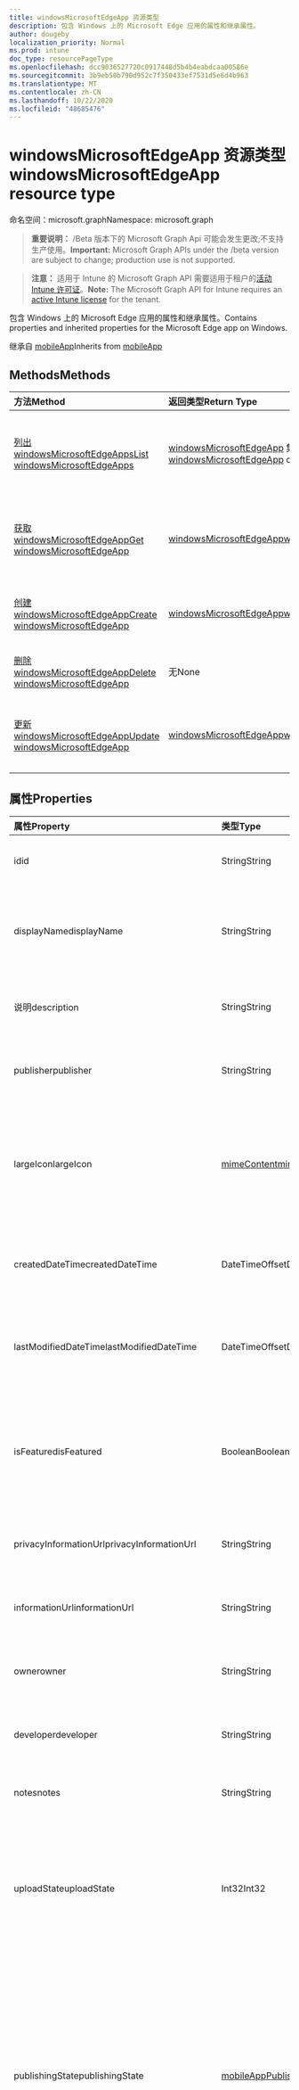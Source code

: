 ```yaml
---
title: windowsMicrosoftEdgeApp 资源类型
description: 包含 Windows 上的 Microsoft Edge 应用的属性和继承属性。
author: dougeby
localization_priority: Normal
ms.prod: intune
doc_type: resourcePageType
ms.openlocfilehash: dcc9036527720c0917448d5b4b4eabdcaa00586e
ms.sourcegitcommit: 3b9eb50b790d952c7f350433ef7531d5e6d4b963
ms.translationtype: MT
ms.contentlocale: zh-CN
ms.lasthandoff: 10/22/2020
ms.locfileid: "48685476"
---
```

# <a name="windowsmicrosoftedgeapp-resource-type"></a><span data-ttu-id="673ae-103">windowsMicrosoftEdgeApp 资源类型</span><span class="sxs-lookup"><span data-stu-id="673ae-103">windowsMicrosoftEdgeApp resource type</span></span>

<span data-ttu-id="673ae-104">命名空间：microsoft.graph</span><span class="sxs-lookup"><span data-stu-id="673ae-104">Namespace: microsoft.graph</span></span>

> <span data-ttu-id="673ae-105">**重要说明：** /Beta 版本下的 Microsoft Graph Api 可能会发生更改;不支持生产使用。</span><span class="sxs-lookup"><span data-stu-id="673ae-105">**Important:** Microsoft Graph APIs under the /beta version are subject to change; production use is not supported.</span></span>

> <span data-ttu-id="673ae-106">**注意：** 适用于 Intune 的 Microsoft Graph API 需要适用于租户的[活动 Intune 许可证](https://go.microsoft.com/fwlink/?linkid=839381)。</span><span class="sxs-lookup"><span data-stu-id="673ae-106">**Note:** The Microsoft Graph API for Intune requires an [active Intune license](https://go.microsoft.com/fwlink/?linkid=839381) for the tenant.</span></span>

<span data-ttu-id="673ae-107">包含 Windows 上的 Microsoft Edge 应用的属性和继承属性。</span><span class="sxs-lookup"><span data-stu-id="673ae-107">Contains properties and inherited properties for the Microsoft Edge app on Windows.</span></span>


<span data-ttu-id="673ae-108">继承自 [mobileApp](../resources/intune-shared-mobileapp.md)</span><span class="sxs-lookup"><span data-stu-id="673ae-108">Inherits from [mobileApp](../resources/intune-shared-mobileapp.md)</span></span>

## <a name="methods"></a><span data-ttu-id="673ae-109">Methods</span><span class="sxs-lookup"><span data-stu-id="673ae-109">Methods</span></span>
|<span data-ttu-id="673ae-110">方法</span><span class="sxs-lookup"><span data-stu-id="673ae-110">Method</span></span>|<span data-ttu-id="673ae-111">返回类型</span><span class="sxs-lookup"><span data-stu-id="673ae-111">Return Type</span></span>|<span data-ttu-id="673ae-112">说明</span><span class="sxs-lookup"><span data-stu-id="673ae-112">Description</span></span>|
|:---|:---|:---|
|[<span data-ttu-id="673ae-113">列出 windowsMicrosoftEdgeApps</span><span class="sxs-lookup"><span data-stu-id="673ae-113">List windowsMicrosoftEdgeApps</span></span>](../api/intune-apps-windowsmicrosoftedgeapp-list.md)|<span data-ttu-id="673ae-114">[windowsMicrosoftEdgeApp](../resources/intune-apps-windowsmicrosoftedgeapp.md) 集合</span><span class="sxs-lookup"><span data-stu-id="673ae-114">[windowsMicrosoftEdgeApp](../resources/intune-apps-windowsmicrosoftedgeapp.md) collection</span></span>|<span data-ttu-id="673ae-115">列出 [windowsMicrosoftEdgeApp](../resources/intune-apps-windowsmicrosoftedgeapp.md) 对象的属性和关系。</span><span class="sxs-lookup"><span data-stu-id="673ae-115">List properties and relationships of the [windowsMicrosoftEdgeApp](../resources/intune-apps-windowsmicrosoftedgeapp.md) objects.</span></span>|
|[<span data-ttu-id="673ae-116">获取 windowsMicrosoftEdgeApp</span><span class="sxs-lookup"><span data-stu-id="673ae-116">Get windowsMicrosoftEdgeApp</span></span>](../api/intune-apps-windowsmicrosoftedgeapp-get.md)|[<span data-ttu-id="673ae-117">windowsMicrosoftEdgeApp</span><span class="sxs-lookup"><span data-stu-id="673ae-117">windowsMicrosoftEdgeApp</span></span>](../resources/intune-apps-windowsmicrosoftedgeapp.md)|<span data-ttu-id="673ae-118">读取 [windowsMicrosoftEdgeApp](../resources/intune-apps-windowsmicrosoftedgeapp.md) 对象的属性和关系。</span><span class="sxs-lookup"><span data-stu-id="673ae-118">Read properties and relationships of the [windowsMicrosoftEdgeApp](../resources/intune-apps-windowsmicrosoftedgeapp.md) object.</span></span>|
|[<span data-ttu-id="673ae-119">创建 windowsMicrosoftEdgeApp</span><span class="sxs-lookup"><span data-stu-id="673ae-119">Create windowsMicrosoftEdgeApp</span></span>](../api/intune-apps-windowsmicrosoftedgeapp-create.md)|[<span data-ttu-id="673ae-120">windowsMicrosoftEdgeApp</span><span class="sxs-lookup"><span data-stu-id="673ae-120">windowsMicrosoftEdgeApp</span></span>](../resources/intune-apps-windowsmicrosoftedgeapp.md)|<span data-ttu-id="673ae-121">创建新的 [windowsMicrosoftEdgeApp](../resources/intune-apps-windowsmicrosoftedgeapp.md) 对象。</span><span class="sxs-lookup"><span data-stu-id="673ae-121">Create a new [windowsMicrosoftEdgeApp](../resources/intune-apps-windowsmicrosoftedgeapp.md) object.</span></span>|
|[<span data-ttu-id="673ae-122">删除 windowsMicrosoftEdgeApp</span><span class="sxs-lookup"><span data-stu-id="673ae-122">Delete windowsMicrosoftEdgeApp</span></span>](../api/intune-apps-windowsmicrosoftedgeapp-delete.md)|<span data-ttu-id="673ae-123">无</span><span class="sxs-lookup"><span data-stu-id="673ae-123">None</span></span>|<span data-ttu-id="673ae-124">删除 [windowsMicrosoftEdgeApp](../resources/intune-apps-windowsmicrosoftedgeapp.md)。</span><span class="sxs-lookup"><span data-stu-id="673ae-124">Deletes a [windowsMicrosoftEdgeApp](../resources/intune-apps-windowsmicrosoftedgeapp.md).</span></span>|
|[<span data-ttu-id="673ae-125">更新 windowsMicrosoftEdgeApp</span><span class="sxs-lookup"><span data-stu-id="673ae-125">Update windowsMicrosoftEdgeApp</span></span>](../api/intune-apps-windowsmicrosoftedgeapp-update.md)|[<span data-ttu-id="673ae-126">windowsMicrosoftEdgeApp</span><span class="sxs-lookup"><span data-stu-id="673ae-126">windowsMicrosoftEdgeApp</span></span>](../resources/intune-apps-windowsmicrosoftedgeapp.md)|<span data-ttu-id="673ae-127">更新 [windowsMicrosoftEdgeApp](../resources/intune-apps-windowsmicrosoftedgeapp.md) 对象的属性。</span><span class="sxs-lookup"><span data-stu-id="673ae-127">Update the properties of a [windowsMicrosoftEdgeApp](../resources/intune-apps-windowsmicrosoftedgeapp.md) object.</span></span>|

## <a name="properties"></a><span data-ttu-id="673ae-128">属性</span><span class="sxs-lookup"><span data-stu-id="673ae-128">Properties</span></span>
|<span data-ttu-id="673ae-129">属性</span><span class="sxs-lookup"><span data-stu-id="673ae-129">Property</span></span>|<span data-ttu-id="673ae-130">类型</span><span class="sxs-lookup"><span data-stu-id="673ae-130">Type</span></span>|<span data-ttu-id="673ae-131">说明</span><span class="sxs-lookup"><span data-stu-id="673ae-131">Description</span></span>|
|:---|:---|:---|
|<span data-ttu-id="673ae-132">id</span><span class="sxs-lookup"><span data-stu-id="673ae-132">id</span></span>|<span data-ttu-id="673ae-133">String</span><span class="sxs-lookup"><span data-stu-id="673ae-133">String</span></span>|<span data-ttu-id="673ae-134">实体的键。</span><span class="sxs-lookup"><span data-stu-id="673ae-134">Key of the entity.</span></span> <span data-ttu-id="673ae-135">继承自 [mobileApp](../resources/intune-shared-mobileapp.md)</span><span class="sxs-lookup"><span data-stu-id="673ae-135">Inherited from [mobileApp](../resources/intune-shared-mobileapp.md)</span></span>|
|<span data-ttu-id="673ae-136">displayName</span><span class="sxs-lookup"><span data-stu-id="673ae-136">displayName</span></span>|<span data-ttu-id="673ae-137">String</span><span class="sxs-lookup"><span data-stu-id="673ae-137">String</span></span>|<span data-ttu-id="673ae-138">管理员提供或导入的应用标题。</span><span class="sxs-lookup"><span data-stu-id="673ae-138">The admin provided or imported title of the app.</span></span> <span data-ttu-id="673ae-139">继承自 [mobileApp](../resources/intune-shared-mobileapp.md)</span><span class="sxs-lookup"><span data-stu-id="673ae-139">Inherited from [mobileApp](../resources/intune-shared-mobileapp.md)</span></span>|
|<span data-ttu-id="673ae-140">说明</span><span class="sxs-lookup"><span data-stu-id="673ae-140">description</span></span>|<span data-ttu-id="673ae-141">String</span><span class="sxs-lookup"><span data-stu-id="673ae-141">String</span></span>|<span data-ttu-id="673ae-142">应用的说明。</span><span class="sxs-lookup"><span data-stu-id="673ae-142">The description of the app.</span></span> <span data-ttu-id="673ae-143">继承自 [mobileApp](../resources/intune-shared-mobileapp.md)</span><span class="sxs-lookup"><span data-stu-id="673ae-143">Inherited from [mobileApp](../resources/intune-shared-mobileapp.md)</span></span>|
|<span data-ttu-id="673ae-144">publisher</span><span class="sxs-lookup"><span data-stu-id="673ae-144">publisher</span></span>|<span data-ttu-id="673ae-145">String</span><span class="sxs-lookup"><span data-stu-id="673ae-145">String</span></span>|<span data-ttu-id="673ae-146">应用的发布者。</span><span class="sxs-lookup"><span data-stu-id="673ae-146">The publisher of the app.</span></span> <span data-ttu-id="673ae-147">继承自 [mobileApp](../resources/intune-shared-mobileapp.md)</span><span class="sxs-lookup"><span data-stu-id="673ae-147">Inherited from [mobileApp](../resources/intune-shared-mobileapp.md)</span></span>|
|<span data-ttu-id="673ae-148">largeIcon</span><span class="sxs-lookup"><span data-stu-id="673ae-148">largeIcon</span></span>|[<span data-ttu-id="673ae-149">mimeContent</span><span class="sxs-lookup"><span data-stu-id="673ae-149">mimeContent</span></span>](../resources/intune-shared-mimecontent.md)|<span data-ttu-id="673ae-150">要显示在应用详细信息中并用于图标上传的大图标。</span><span class="sxs-lookup"><span data-stu-id="673ae-150">The large icon, to be displayed in the app details and used for upload of the icon.</span></span> <span data-ttu-id="673ae-151">继承自 [mobileApp](../resources/intune-shared-mobileapp.md)</span><span class="sxs-lookup"><span data-stu-id="673ae-151">Inherited from [mobileApp](../resources/intune-shared-mobileapp.md)</span></span>|
|<span data-ttu-id="673ae-152">createdDateTime</span><span class="sxs-lookup"><span data-stu-id="673ae-152">createdDateTime</span></span>|<span data-ttu-id="673ae-153">DateTimeOffset</span><span class="sxs-lookup"><span data-stu-id="673ae-153">DateTimeOffset</span></span>|<span data-ttu-id="673ae-154">创建应用的日期和时间。</span><span class="sxs-lookup"><span data-stu-id="673ae-154">The date and time the app was created.</span></span> <span data-ttu-id="673ae-155">继承自 [mobileApp](../resources/intune-shared-mobileapp.md)</span><span class="sxs-lookup"><span data-stu-id="673ae-155">Inherited from [mobileApp](../resources/intune-shared-mobileapp.md)</span></span>|
|<span data-ttu-id="673ae-156">lastModifiedDateTime</span><span class="sxs-lookup"><span data-stu-id="673ae-156">lastModifiedDateTime</span></span>|<span data-ttu-id="673ae-157">DateTimeOffset</span><span class="sxs-lookup"><span data-stu-id="673ae-157">DateTimeOffset</span></span>|<span data-ttu-id="673ae-158">上次修改应用的日期和时间。</span><span class="sxs-lookup"><span data-stu-id="673ae-158">The date and time the app was last modified.</span></span> <span data-ttu-id="673ae-159">继承自 [mobileApp](../resources/intune-shared-mobileapp.md)</span><span class="sxs-lookup"><span data-stu-id="673ae-159">Inherited from [mobileApp](../resources/intune-shared-mobileapp.md)</span></span>|
|<span data-ttu-id="673ae-160">isFeatured</span><span class="sxs-lookup"><span data-stu-id="673ae-160">isFeatured</span></span>|<span data-ttu-id="673ae-161">Boolean</span><span class="sxs-lookup"><span data-stu-id="673ae-161">Boolean</span></span>|<span data-ttu-id="673ae-162">指示应用是否被管理员标记为特色的值。继承自 [mobileApp](../resources/intune-shared-mobileapp.md)</span><span class="sxs-lookup"><span data-stu-id="673ae-162">The value indicating whether the app is marked as featured by the admin. Inherited from [mobileApp](../resources/intune-shared-mobileapp.md)</span></span>|
|<span data-ttu-id="673ae-163">privacyInformationUrl</span><span class="sxs-lookup"><span data-stu-id="673ae-163">privacyInformationUrl</span></span>|<span data-ttu-id="673ae-164">String</span><span class="sxs-lookup"><span data-stu-id="673ae-164">String</span></span>|<span data-ttu-id="673ae-165">隐私声明 URL。</span><span class="sxs-lookup"><span data-stu-id="673ae-165">The privacy statement Url.</span></span> <span data-ttu-id="673ae-166">继承自 [mobileApp](../resources/intune-shared-mobileapp.md)</span><span class="sxs-lookup"><span data-stu-id="673ae-166">Inherited from [mobileApp](../resources/intune-shared-mobileapp.md)</span></span>|
|<span data-ttu-id="673ae-167">informationUrl</span><span class="sxs-lookup"><span data-stu-id="673ae-167">informationUrl</span></span>|<span data-ttu-id="673ae-168">String</span><span class="sxs-lookup"><span data-stu-id="673ae-168">String</span></span>|<span data-ttu-id="673ae-169">详细信息 URL。</span><span class="sxs-lookup"><span data-stu-id="673ae-169">The more information Url.</span></span> <span data-ttu-id="673ae-170">继承自 [mobileApp](../resources/intune-shared-mobileapp.md)</span><span class="sxs-lookup"><span data-stu-id="673ae-170">Inherited from [mobileApp](../resources/intune-shared-mobileapp.md)</span></span>|
|<span data-ttu-id="673ae-171">owner</span><span class="sxs-lookup"><span data-stu-id="673ae-171">owner</span></span>|<span data-ttu-id="673ae-172">String</span><span class="sxs-lookup"><span data-stu-id="673ae-172">String</span></span>|<span data-ttu-id="673ae-173">应用的所有者。</span><span class="sxs-lookup"><span data-stu-id="673ae-173">The owner of the app.</span></span> <span data-ttu-id="673ae-174">继承自 [mobileApp](../resources/intune-shared-mobileapp.md)</span><span class="sxs-lookup"><span data-stu-id="673ae-174">Inherited from [mobileApp](../resources/intune-shared-mobileapp.md)</span></span>|
|<span data-ttu-id="673ae-175">developer</span><span class="sxs-lookup"><span data-stu-id="673ae-175">developer</span></span>|<span data-ttu-id="673ae-176">String</span><span class="sxs-lookup"><span data-stu-id="673ae-176">String</span></span>|<span data-ttu-id="673ae-177">应用的开发者。</span><span class="sxs-lookup"><span data-stu-id="673ae-177">The developer of the app.</span></span> <span data-ttu-id="673ae-178">继承自 [mobileApp](../resources/intune-shared-mobileapp.md)</span><span class="sxs-lookup"><span data-stu-id="673ae-178">Inherited from [mobileApp](../resources/intune-shared-mobileapp.md)</span></span>|
|<span data-ttu-id="673ae-179">notes</span><span class="sxs-lookup"><span data-stu-id="673ae-179">notes</span></span>|<span data-ttu-id="673ae-180">String</span><span class="sxs-lookup"><span data-stu-id="673ae-180">String</span></span>|<span data-ttu-id="673ae-181">应用的备注。</span><span class="sxs-lookup"><span data-stu-id="673ae-181">Notes for the app.</span></span> <span data-ttu-id="673ae-182">继承自 [mobileApp](../resources/intune-shared-mobileapp.md)</span><span class="sxs-lookup"><span data-stu-id="673ae-182">Inherited from [mobileApp](../resources/intune-shared-mobileapp.md)</span></span>|
|<span data-ttu-id="673ae-183">uploadState</span><span class="sxs-lookup"><span data-stu-id="673ae-183">uploadState</span></span>|<span data-ttu-id="673ae-184">Int32</span><span class="sxs-lookup"><span data-stu-id="673ae-184">Int32</span></span>|<span data-ttu-id="673ae-185">上载状态。</span><span class="sxs-lookup"><span data-stu-id="673ae-185">The upload state.</span></span> <span data-ttu-id="673ae-186">可能的值包括： 0- `Not Ready` 、1- `Ready` 、2- `Processing` 。</span><span class="sxs-lookup"><span data-stu-id="673ae-186">Possible values are: 0 - `Not Ready`, 1 - `Ready`, 2 - `Processing`.</span></span> <span data-ttu-id="673ae-187">继承自 [mobileApp](../resources/intune-shared-mobileapp.md)</span><span class="sxs-lookup"><span data-stu-id="673ae-187">Inherited from [mobileApp](../resources/intune-shared-mobileapp.md)</span></span>|
|<span data-ttu-id="673ae-188">publishingState</span><span class="sxs-lookup"><span data-stu-id="673ae-188">publishingState</span></span>|[<span data-ttu-id="673ae-189">mobileAppPublishingState</span><span class="sxs-lookup"><span data-stu-id="673ae-189">mobileAppPublishingState</span></span>](../resources/intune-apps-mobileapppublishingstate.md)|<span data-ttu-id="673ae-190">应用的发布状态。</span><span class="sxs-lookup"><span data-stu-id="673ae-190">The publishing state for the app.</span></span> <span data-ttu-id="673ae-191">除非应用已发布，否则无法分配应用。</span><span class="sxs-lookup"><span data-stu-id="673ae-191">The app cannot be assigned unless the app is published.</span></span> <span data-ttu-id="673ae-192">继承自 [mobileApp](../resources/intune-shared-mobileapp.md)。</span><span class="sxs-lookup"><span data-stu-id="673ae-192">Inherited from [mobileApp](../resources/intune-shared-mobileapp.md).</span></span> <span data-ttu-id="673ae-193">可取值为：`notPublished`、`processing`、`published`。</span><span class="sxs-lookup"><span data-stu-id="673ae-193">Possible values are: `notPublished`, `processing`, `published`.</span></span>|
|<span data-ttu-id="673ae-194">isAssigned</span><span class="sxs-lookup"><span data-stu-id="673ae-194">isAssigned</span></span>|<span data-ttu-id="673ae-195">Boolean</span><span class="sxs-lookup"><span data-stu-id="673ae-195">Boolean</span></span>|<span data-ttu-id="673ae-196">指示是否至少向一个组分配了应用程序的值。</span><span class="sxs-lookup"><span data-stu-id="673ae-196">The value indicating whether the app is assigned to at least one group.</span></span> <span data-ttu-id="673ae-197">继承自 [mobileApp](../resources/intune-shared-mobileapp.md)</span><span class="sxs-lookup"><span data-stu-id="673ae-197">Inherited from [mobileApp](../resources/intune-shared-mobileapp.md)</span></span>|
|<span data-ttu-id="673ae-198">roleScopeTagIds</span><span class="sxs-lookup"><span data-stu-id="673ae-198">roleScopeTagIds</span></span>|<span data-ttu-id="673ae-199">String collection</span><span class="sxs-lookup"><span data-stu-id="673ae-199">String collection</span></span>|<span data-ttu-id="673ae-200">此移动应用的作用域标记 id 列表。</span><span class="sxs-lookup"><span data-stu-id="673ae-200">List of scope tag ids for this mobile app.</span></span> <span data-ttu-id="673ae-201">继承自 [mobileApp](../resources/intune-shared-mobileapp.md)</span><span class="sxs-lookup"><span data-stu-id="673ae-201">Inherited from [mobileApp](../resources/intune-shared-mobileapp.md)</span></span>|
|<span data-ttu-id="673ae-202">dependentAppCount</span><span class="sxs-lookup"><span data-stu-id="673ae-202">dependentAppCount</span></span>|<span data-ttu-id="673ae-203">Int32</span><span class="sxs-lookup"><span data-stu-id="673ae-203">Int32</span></span>|<span data-ttu-id="673ae-204">子应用程序的依赖项总数。</span><span class="sxs-lookup"><span data-stu-id="673ae-204">The total number of dependencies the child app has.</span></span> <span data-ttu-id="673ae-205">继承自 [mobileApp](../resources/intune-shared-mobileapp.md)</span><span class="sxs-lookup"><span data-stu-id="673ae-205">Inherited from [mobileApp](../resources/intune-shared-mobileapp.md)</span></span>|
|<span data-ttu-id="673ae-206">supersedingAppCount</span><span class="sxs-lookup"><span data-stu-id="673ae-206">supersedingAppCount</span></span>|<span data-ttu-id="673ae-207">Int32</span><span class="sxs-lookup"><span data-stu-id="673ae-207">Int32</span></span>|<span data-ttu-id="673ae-208">此应用程序直接或间接取代的应用程序总数量。</span><span class="sxs-lookup"><span data-stu-id="673ae-208">The total number of apps this app directly or indirectly supersedes.</span></span> <span data-ttu-id="673ae-209">继承自 [mobileApp](../resources/intune-shared-mobileapp.md)</span><span class="sxs-lookup"><span data-stu-id="673ae-209">Inherited from [mobileApp](../resources/intune-shared-mobileapp.md)</span></span>|
|<span data-ttu-id="673ae-210">supersededAppCount</span><span class="sxs-lookup"><span data-stu-id="673ae-210">supersededAppCount</span></span>|<span data-ttu-id="673ae-211">Int32</span><span class="sxs-lookup"><span data-stu-id="673ae-211">Int32</span></span>|<span data-ttu-id="673ae-212">此应用程序直接或间接取代的应用程序总数量。</span><span class="sxs-lookup"><span data-stu-id="673ae-212">The total number of apps this app is directly or indirectly superseded by.</span></span> <span data-ttu-id="673ae-213">继承自 [mobileApp](../resources/intune-shared-mobileapp.md)</span><span class="sxs-lookup"><span data-stu-id="673ae-213">Inherited from [mobileApp](../resources/intune-shared-mobileapp.md)</span></span>|
|<span data-ttu-id="673ae-214">频道</span><span class="sxs-lookup"><span data-stu-id="673ae-214">channel</span></span>|[<span data-ttu-id="673ae-215">microsoftEdgeChannel</span><span class="sxs-lookup"><span data-stu-id="673ae-215">microsoftEdgeChannel</span></span>](../resources/intune-apps-microsoftedgechannel.md)|<span data-ttu-id="673ae-216">要在目标设备上安装的通道。</span><span class="sxs-lookup"><span data-stu-id="673ae-216">The channel to install on target devices.</span></span> <span data-ttu-id="673ae-217">可取值为：`dev`、`beta`、`stable`。</span><span class="sxs-lookup"><span data-stu-id="673ae-217">Possible values are: `dev`, `beta`, `stable`.</span></span>|
|<span data-ttu-id="673ae-218">displayLanguageLocale</span><span class="sxs-lookup"><span data-stu-id="673ae-218">displayLanguageLocale</span></span>|<span data-ttu-id="673ae-219">String</span><span class="sxs-lookup"><span data-stu-id="673ae-219">String</span></span>|<span data-ttu-id="673ae-220">边缘应用向用户显示文本时要使用的语言区域设置。</span><span class="sxs-lookup"><span data-stu-id="673ae-220">The language locale to use when the Edge app displays text to the user.</span></span>|

## <a name="relationships"></a><span data-ttu-id="673ae-221">关系</span><span class="sxs-lookup"><span data-stu-id="673ae-221">Relationships</span></span>
|<span data-ttu-id="673ae-222">关系</span><span class="sxs-lookup"><span data-stu-id="673ae-222">Relationship</span></span>|<span data-ttu-id="673ae-223">类型</span><span class="sxs-lookup"><span data-stu-id="673ae-223">Type</span></span>|<span data-ttu-id="673ae-224">说明</span><span class="sxs-lookup"><span data-stu-id="673ae-224">Description</span></span>|
|:---|:---|:---|
|<span data-ttu-id="673ae-225">categories</span><span class="sxs-lookup"><span data-stu-id="673ae-225">categories</span></span>|<span data-ttu-id="673ae-226">[mobileAppCategory](../resources/intune-apps-mobileappcategory.md) 集合</span><span class="sxs-lookup"><span data-stu-id="673ae-226">[mobileAppCategory](../resources/intune-apps-mobileappcategory.md) collection</span></span>|<span data-ttu-id="673ae-227">此应用的类别列表。</span><span class="sxs-lookup"><span data-stu-id="673ae-227">The list of categories for this app.</span></span> <span data-ttu-id="673ae-228">继承自 [mobileApp](../resources/intune-shared-mobileapp.md)</span><span class="sxs-lookup"><span data-stu-id="673ae-228">Inherited from [mobileApp](../resources/intune-shared-mobileapp.md)</span></span>|
|<span data-ttu-id="673ae-229">assignments</span><span class="sxs-lookup"><span data-stu-id="673ae-229">assignments</span></span>|<span data-ttu-id="673ae-230">[mobileAppAssignment](../resources/intune-apps-mobileappassignment.md) 集合</span><span class="sxs-lookup"><span data-stu-id="673ae-230">[mobileAppAssignment](../resources/intune-apps-mobileappassignment.md) collection</span></span>|<span data-ttu-id="673ae-231">此移动应用的组分配的列表。</span><span class="sxs-lookup"><span data-stu-id="673ae-231">The list of group assignments for this mobile app.</span></span> <span data-ttu-id="673ae-232">继承自 [mobileApp](../resources/intune-shared-mobileapp.md)</span><span class="sxs-lookup"><span data-stu-id="673ae-232">Inherited from [mobileApp](../resources/intune-shared-mobileapp.md)</span></span>|
|<span data-ttu-id="673ae-233">installSummary</span><span class="sxs-lookup"><span data-stu-id="673ae-233">installSummary</span></span>|[<span data-ttu-id="673ae-234">mobileAppInstallSummary</span><span class="sxs-lookup"><span data-stu-id="673ae-234">mobileAppInstallSummary</span></span>](../resources/intune-apps-mobileappinstallsummary.md)|<span data-ttu-id="673ae-235">移动应用安装摘要。</span><span class="sxs-lookup"><span data-stu-id="673ae-235">Mobile App Install Summary.</span></span> <span data-ttu-id="673ae-236">继承自 [mobileApp](../resources/intune-shared-mobileapp.md)</span><span class="sxs-lookup"><span data-stu-id="673ae-236">Inherited from [mobileApp](../resources/intune-shared-mobileapp.md)</span></span>|
|<span data-ttu-id="673ae-237">deviceStatuses</span><span class="sxs-lookup"><span data-stu-id="673ae-237">deviceStatuses</span></span>|<span data-ttu-id="673ae-238">[mobileAppInstallStatus](../resources/intune-apps-mobileappinstallstatus.md) 集合</span><span class="sxs-lookup"><span data-stu-id="673ae-238">[mobileAppInstallStatus](../resources/intune-apps-mobileappinstallstatus.md) collection</span></span>|<span data-ttu-id="673ae-239">此移动应用程序的安装状态列表。</span><span class="sxs-lookup"><span data-stu-id="673ae-239">The list of installation states for this mobile app.</span></span> <span data-ttu-id="673ae-240">继承自 [mobileApp](../resources/intune-shared-mobileapp.md)</span><span class="sxs-lookup"><span data-stu-id="673ae-240">Inherited from [mobileApp](../resources/intune-shared-mobileapp.md)</span></span>|
|<span data-ttu-id="673ae-241">userStatuses</span><span class="sxs-lookup"><span data-stu-id="673ae-241">userStatuses</span></span>|<span data-ttu-id="673ae-242">[userAppInstallStatus](../resources/intune-apps-userappinstallstatus.md) 集合</span><span class="sxs-lookup"><span data-stu-id="673ae-242">[userAppInstallStatus](../resources/intune-apps-userappinstallstatus.md) collection</span></span>|<span data-ttu-id="673ae-243">此移动应用程序的安装状态列表。</span><span class="sxs-lookup"><span data-stu-id="673ae-243">The list of installation states for this mobile app.</span></span> <span data-ttu-id="673ae-244">继承自 [mobileApp](../resources/intune-shared-mobileapp.md)</span><span class="sxs-lookup"><span data-stu-id="673ae-244">Inherited from [mobileApp](../resources/intune-shared-mobileapp.md)</span></span>|
|<span data-ttu-id="673ae-245">相互</span><span class="sxs-lookup"><span data-stu-id="673ae-245">relationships</span></span>|<span data-ttu-id="673ae-246">[mobileAppRelationship](../resources/intune-apps-mobileapprelationship.md) 集合</span><span class="sxs-lookup"><span data-stu-id="673ae-246">[mobileAppRelationship](../resources/intune-apps-mobileapprelationship.md) collection</span></span>|<span data-ttu-id="673ae-247">此应用程序的直接关系集。</span><span class="sxs-lookup"><span data-stu-id="673ae-247">The set of direct relationships for this app.</span></span> <span data-ttu-id="673ae-248">继承自 [mobileApp](../resources/intune-shared-mobileapp.md)</span><span class="sxs-lookup"><span data-stu-id="673ae-248">Inherited from [mobileApp](../resources/intune-shared-mobileapp.md)</span></span>|

## <a name="json-representation"></a><span data-ttu-id="673ae-249">JSON 表示形式</span><span class="sxs-lookup"><span data-stu-id="673ae-249">JSON Representation</span></span>
<span data-ttu-id="673ae-250">下面是资源的 JSON 表示形式。</span><span class="sxs-lookup"><span data-stu-id="673ae-250">Here is a JSON representation of the resource.</span></span>
<!-- {
  "blockType": "resource",
  "keyProperty": "id",
  "@odata.type": "microsoft.graph.windowsMicrosoftEdgeApp"
}
-->
``` json
{
  "@odata.type": "#microsoft.graph.windowsMicrosoftEdgeApp",
  "id": "String (identifier)",
  "displayName": "String",
  "description": "String",
  "publisher": "String",
  "largeIcon": {
    "@odata.type": "microsoft.graph.mimeContent",
    "type": "String",
    "value": "binary"
  },
  "createdDateTime": "String (timestamp)",
  "lastModifiedDateTime": "String (timestamp)",
  "isFeatured": true,
  "privacyInformationUrl": "String",
  "informationUrl": "String",
  "owner": "String",
  "developer": "String",
  "notes": "String",
  "uploadState": 1024,
  "publishingState": "String",
  "isAssigned": true,
  "roleScopeTagIds": [
    "String"
  ],
  "dependentAppCount": 1024,
  "supersedingAppCount": 1024,
  "supersededAppCount": 1024,
  "channel": "String",
  "displayLanguageLocale": "String"
}
```





